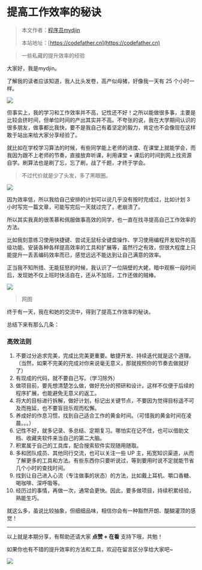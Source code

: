 # 提高工作效率的秘诀

> 本文作者：[程序员mydjin](https://yuyuanweb.feishu.cn/wiki/Abldw5WkjidySxkKxU2cQdAtnah)
>
> 本站地址：[https://codefather.cn](https://codefather.cn)

> 一些私藏的提升效率的经验

大家好，我是mydjin。

了解我的读者应该知道，我人比头发卷，高产似母猪，好像我一天有 25 个小时一样。

![](https://pic.yupi.icu/5563/202311060822652.png)

但事实上，我的学习和工作效率并不高，记性还不好！之所以能做很多事，主要是比较会挤时间，但单位时间的产出其实并不高。不夸张的说，我在大学期间认识的很多朋友，做事都比我快，要不是我自己有着坚定的毅力，肯定也不会像现在这样敢于站出来给大家分享经验了。

就比如在学校学习算法的时候，有些同学能上老师的进度、在课堂上就能学会，而我因为跟不上老师的节奏，直接放弃听课，利用课堂 + 课后的时间到网上找资源自学。刷算法也是刷了忘，忘了刷，战了千题，才终于学会。

> 不过代价就是少了头发，多了黑眼圈。

![](https://pic.yupi.icu/5563/202311060822299.png)

因为效率低，所以我给自己安排的计划可以说几乎没有按时完成过，比如计划 3 小时写完一篇文章，可能写完后一天就过完了，老崩溃了。

所以其实我真的很羡慕和佩服做事高效的同学，也一直在找寻提高自己工作效率的方法。

比如我刻意练习使用快捷键、尝试无鼠标全键盘操作、学习使用编程开发软件的高级功能、安装各种各样提高效率的工具和扩展等，虽然行之有效，但很大程度上只能提升一丢丢编码效率而已，感觉远远不能达到让自己满意的效率。

正当我不知所措、无能狂怒的时候，我认识了一位隔壁的大姥，暗中观察一段时间后，发现她不仅上班时快活自在，还从不加班，工作还做的贼棒。

![](https://pic.yupi.icu/5563/202311060822028.png)

> 网图

终于有一天，我在和她的交流中，得到了提高工作效率的秘诀。

总结下来有那么几条：

### 高效法则

1. 不要过分追求完美，完成比完美更重要。敏捷开发、持续迭代就是这个道理。（当然，如果不完美的完成对你来说毫无意义，那就按照你的节奏去做就好了）
2. 有现成的代码，就不要自己写。（学习除外）
3. 做项目前，要先想清楚怎么做，做好充分的预研和设计。这样不仅便于后续的程序扩展，也能避免无意义的返工。
4. 将大的目标进行拆解，做好计划，标记出关键节点，不要因为觉得目标遥不可及而拖延，也不要盲目乐观而松懈。
5. 养成好的作息习惯，找到自己适合工作的黄金时间。（可惜我的黄金时间在凌晨。。。）
6. 记性不好，就多记录、多总结、定期复习。哪怕实在记不住，也可以借助文档、收藏夹软件来当自己的第二大脑。
7. 积累属于自己的工具库，配合搜索软件实现随用随取。
8. 多和团队成员、其他同行交流，也可以关注一些 UP 主，拓宽知识渠道，从而了解更多的工具和方法。有些东西你只要听说过，等到要用时说不定就能节省几个小时的查找时间。
9. 找到让自己进入心流（专注做事的状态）的方法，比如戴上耳机、嚼口香糖、喝咖啡、深呼吸等。
10. 经历过的事情，再做一次，通常会更快。因此，要多做项目，持续积累经验，熟能生巧。

就这么多，虽说比较抽象，但细细品味，相信你会有一种豁然开朗、醍醐灌顶的感觉！



------


以上就是本期分享，有帮助还请大家 **点赞 + 在看** 支持下哦，共勉！

如果你也有不错的提升效率的方法和工具，欢迎在留言区分享给大家吧~

![](https://pic.yupi.icu/5563/202311060822615.png)